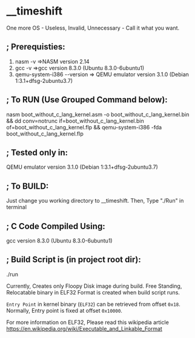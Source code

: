 # __timeshift
One more OS - Useless, Invalid, Unnecessary - Call it what you want.

; Prerequisties:
---------------
1. nasm -v						=>NASM version 2.14
2. gcc -v 						=>gcc version 8.3.0 (Ubuntu 8.3.0-6ubuntu1) 
3. qemu-system-i386 --version	=> QEMU emulator version 3.1.0 (Debian 1:3.1+dfsg-2ubuntu3.7)

; To RUN (Use Grouped Command below):
-------------------------------------
nasm boot_without_c_lang_kernel.asm -o boot_without_c_lang_kernel.bin && 
dd conv=notrunc if=boot_without_c_lang_kernel.bin of=boot_without_c_lang_kernel.flp && 
qemu-system-i386 -fda boot_without_c_lang_kernel.flp


; Tested only in:
-----------------
QEMU emulator version 3.1.0 (Debian 1:3.1+dfsg-2ubuntu3.7)

; To BUILD:
---------
Just change you working directory to __timeshift.
Then, Type "./Run" in terminal

; C Code Compiled Using:
------------------------
gcc version 8.3.0 (Ubuntu 8.3.0-6ubuntu1)

; Build Script is (in project root dir):
----------------------------------------
./run

Currently, Creates only Floopy Disk image during build.
Free Standing, Relocatable binary in ELF32 Format is created when build script runs.

`Entry Point` in kernel binary (`ELF32`) can be retrieved from offset `0x18`.
Normally, Entry point is fixed at offset `0x10000`.

For more information on ELF32, Please read this wikipedia article
https://en.wikipedia.org/wiki/Executable_and_Linkable_Format
